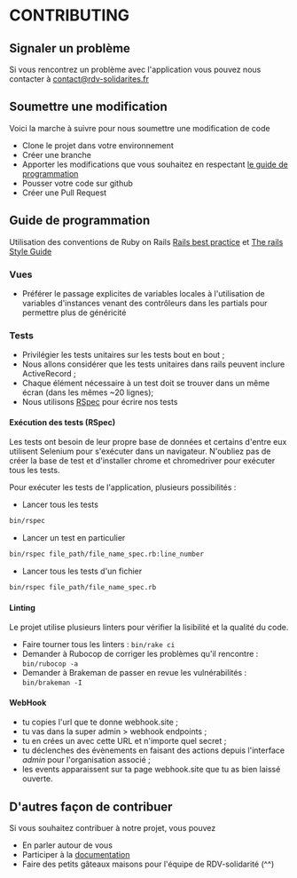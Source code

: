# CONTRIBUTING

## Signaler un problème

Si vous rencontrez un problème avec l'application vous pouvez nous contacter à [contact@rdv-solidarites.fr](mailto:contact@rdv-solidarites.fr) 

## Soumettre une modification

Voici la marche à suivre pour nous soumettre une modification de code
- Clone le projet dans votre environnement
- Créer une branche 
- Apporter les modifications que vous souhaitez en respectant [le guide de programmation](#Guide-de-programmation) 
- Pousser votre code sur github
- Créer une Pull Request

## Guide de programmation

Utilisation des conventions de Ruby on Rails [Rails best practice](https://rails-bestpractices.com/) et [The rails Style Guide](https://github.com/rubocop-hq/rails-style-guide)

### Vues

- Préférer le passage explicites de variables locales à l'utilisation de variables d'instances venant des contrôleurs dans les partials pour permettre plus de généricité

### Tests

- Privilégier les tests unitaires sur les tests bout en bout ;
- Nous allons considérer que les tests unitaires dans rails peuvent inclure ActiveRecord ;
- Chaque élément nécessaire à un test doit se trouver dans un même écran (dans les mêmes ~20 lignes);
- Nous utilisons [RSpec](https://rspec.info/) pour écrire nos tests

#### Exécution des tests (RSpec)

Les tests ont besoin de leur propre base de données et certains d'entre eux utilisent Selenium pour s'exécuter dans un navigateur. N'oubliez pas de créer la base de test et d'installer chrome et chromedriver pour exécuter tous les tests.

Pour exécuter les tests de l'application, plusieurs possibilités :

- Lancer tous les tests

```bash
bin/rspec
```

- Lancer un test en particulier

```bash
bin/rspec file_path/file_name_spec.rb:line_number
```

- Lancer tous les tests d'un fichier

```bash
bin/rspec file_path/file_name_spec.rb
```

#### Linting

Le projet utilise plusieurs linters pour vérifier la lisibilité et la qualité du code.

- Faire tourner tous les linters : `bin/rake ci`
- Demander à Rubocop de corriger les problèmes qu'il rencontre : `bin/rubocop -a`
- Demander à Brakeman de passer en revue les vulnérabilités : `bin/brakeman -I`

#### WebHook

- tu copies l'url que te donne webhook.site ;
- tu vas dans la super admin > webhook endpoints ;
- tu en crées un avec cette URL et n'importe quel secret ;
- tu déclenches des évènements en faisant des actions depuis l'interface _admin_ pour l'organisation associé ;
- les events apparaissent sur ta page webhook.site que tu as bien laissé ouverte.

## D'autres façon de contribuer

Si vous souhaitez contribuer à notre projet, vous pouvez 
- En parler autour de vous 
- Participer à la [documentation](https://doc.rdv-solidarites.fr/)
- Faire des petits gâteaux maisons pour l'équipe de RDV-solidarité (^^)


